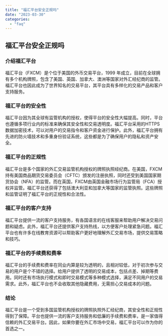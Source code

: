 ```yaml
---
title: "福汇平台安全正规吗"
date: "2023-03-30"
categories: 
  - "faq"
---
```


## 福汇平台安全正规吗

### 介绍福汇平台

福汇平台（FXCM）是个位于美国的外币交易平台，1999 年成立，目前在全球拥有多个机构牌照，包含了美国、英国、加拿大、澳洲等国家对外汇经纪商的监管。福汇平台也因此成为了世界知名的交易平台，其平台具有多样化的交易产品和客户支持服务。

### 福汇平台的安全性

福汇平台因为其全球有监管机构的授权，使得平台的安全性大幅提高。同时，平台也遵循多项行业内的标准来确保其安全性和交易透明度。福汇平台采用的HTTPS数据加密技术，可以对用户的交易指令和客户资金进行保护。此外，福汇平台拥有先进的防火墙技术和多重身份验证系统，这些都是为了确保用户的隐私和资产安全。

### 福汇平台的正规性

福汇平台是多个国家的外汇交易监管机构授权的牌照执照经纪商。在美国，FXCM持有美国商品期货交易委员会（CFTC）颁发的注册执照，同时还受到美国国家期货协会（NFA）的监管。而在英国，FXCM由英国金融市场行为监管局（FCA）授权并监管。福汇平台还获得了包括澳大利亚和加拿大等国家的监管执照。这些牌照和监管证明了福汇平台的正规性和合法性。

### 福汇平台的客户支持

福汇平台提供一流的客户支持服务，有各国语言的在线客服来帮助用户解决交易问题和疑虑。此外，福汇平台还提供客户支持热线，以方便客户处理紧急问题。福汇平台也有许多在线教育资源可以帮助客户更好地理解外汇交易市场，提供交易策略和技巧。

### 福汇平台的手续费和费率

福汇平台的手续费和费率在同业内算是较为透明的，且相对较低，对于初次参与交易的用户是个不错的选择。给用户提供了透明的交易成本，包括点差、掉期等费用。同时还有市场执行模式和即时交易模式等多种模式选择，满足不同用户的交易需求。此外，福汇平台也不会收取其他隐藏费用，无需担心交易成本的问题。

### 结论

福汇平台是一个受到多国监管机构授权的牌照执照外汇经纪商，其安全性和正规性得到了保障。平台也提供一流的客户支持服务和低廉的手续费和费率，是一家值得信赖的外汇交易平台。因此，如果你要在外汇市场中交易，福汇平台可以作为你的首选之一。
